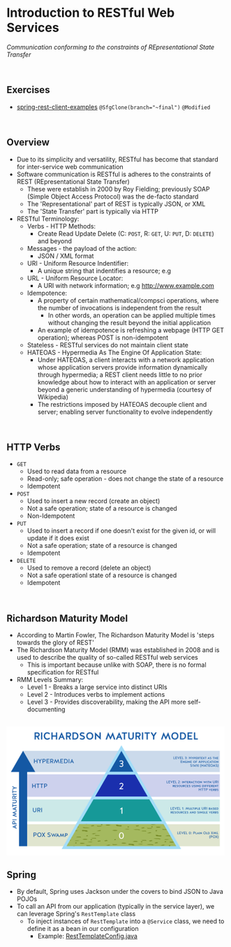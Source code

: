 # Introduction to RESTful Web Services
*Communication conforming to the constraints of REpresentational State Transfer*

<br>

## Exercises
* [spring-rest-client-examples](./exercises/spring-rest-client-examples) `@SfgClone(branch="~final")` `@Modified`

<br>

## Overview
* Due to its simplicity and versatility, RESTful has become that standard for inter-service web communication
* Software communication is RESTful is adheres to the constraints of REST (REpresentational State Transfer)
    * These were establish in 2000 by Roy Fielding; previously SOAP (Simple Object Access Protocol) was the de-facto standard
    * The 'Representational' part of REST is typically JSON, or XML
    * The 'State Transfer' part is typically via HTTP
* RESTful Terminology:
    * Verbs - HTTP Methods:
        * Create Read Update Delete (C: `POST`, R: `GET`, U: `PUT`, D: `DELETE`) and beyond
    * Messages - the payload of the action:
        * JSON / XML format
    * URI - Uniform Resource Indentifier:
        * A unique string that indentifies a resource; e.g 
    * URL - Uniform Resource Locator:
        * A URI with network information; e.g http://www.example.com
    * Idempotence:
        * A property of certain mathematical/compsci operations, where the number of invocations is independent from the result
            * In other words, an operation can be applied multiple times without changing the result beyond the initial application
        * An example of idempotence is refreshing a webpage (HTTP GET operation); whereas POST is non-idempotent
    * Stateless - RESTful services do not maintain client state
    * HATEOAS - Hypermedia As The Engine Of Application State:
        * Under HATEOAS, a client interacts with a network application whose application servers provide information dynamically through hypermedia; a REST client needs little to no prior knowledge about how to interact with an application or server beyond a generic understanding of hypermedia (courtesy of Wikipedia)
        * The restrictions imposed by HATEOAS decouple client and server; enabling server functionality to evolve independently

<br>

## HTTP Verbs
* `GET`
    * Used to read data from a resource
    * Read-only; safe operation - does not change the state of a resource
    * Idempotent
* `POST`
    * Used to insert a new record (create an object)
    * Not a safe operation; state of a resource is changed
    * Non-Idempotent
* `PUT`
    * Used to insert a record if one doesn't exist for the given id, or will update if it does exist
    * Not a safe operation; state of a resource is changed
    * Idempotent
* `DELETE`
    * Used to remove a record (delete an object)
    * Not a safe operationl state of a resource is changed
    * Idempotent

<br>

## Richardson Maturity Model
* According to Martin Fowler, The Richardson Maturity Model is 'steps towards the glory of REST'
* The Richardson Maturity Model (RMM) was established in 2008 and is used to describe the quality of so-called RESTful web services
    * This is important because unlike with SOAP, there is no formal specification for RESTful
* RMM Levels Summary:
    * Level 1 - Breaks a large service into distinct URIs
    * Level 2 - Introduces verbs to implement actions
    * Level 3 - Provides discoverability, making the API more self-documenting

<br>

<img src="./res/rmm-levels.jpg" width="500">

<br>

## Spring
* By default, Spring uses Jackson under the covers to bind JSON to Java POJOs
* To call an API from our application (typically in the service layer), we can leverage Spring's `RestTemplate` class
    * To inject instances of `RestTemplate` into a `@Service` class, we need to define it as a bean in our configuration
        * Example: [RestTemplateConfig.java](./exercises/spring-rest-client-examples/src/main/java/guru/springframework/springrestclientexamples/config/RestTemplateConfig.java)